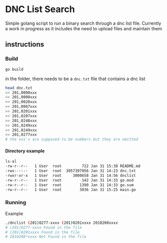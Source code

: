 # DNC List Search

Simple golang script to run a binary search through a dnc list file. 
Currently a work in progress as it includes the need to upload files and maintain them

## instructions

### Build
```go build```

in the folder, there needs to be a `dnc.txt` file that contains a dnc list

```bash
head dnc.txt
>> 201,0000xxx
>> 201,0000xxx
>> 201,0020xxx
>> 201,0087xxx
>> 201,0201xxx
>> 201,0207xxx
>> 201,0248xxx
>> 201,0249xxx
>> 201,0249xxx
>> 201,0277xxx
# the xxx's are supposed to be numbers but they are omitted
```

#### Directory example
```bash
ls-al
-rw-r--r--   1 User  root         722 Jan 31 15:38 README.md
-rwx------   1 User  root  3057397056 Jan 31 14:23 dnc.txt
-rwxr-xr-x   1 User  root     3000658 Jan 31 14:56 dnclist
-rw-r--r--   1 User  root         142 Jan 31 14:33 go.mod
-rw-r--r--   1 User  root        1390 Jan 31 14:33 go.sum
-rw-r--r--   1 User  root        3036 Jan 31 15:25 main.go
```

### Running

Example
```bash
./dnclist (201)0277-xxxx (201)0201xxxx 2010208xxxx
# (201)0277-xxxx Found in the file
# (201)0201xxxx Found in the file
# 2010208*xxxx Not Found in the file
```